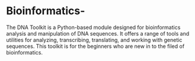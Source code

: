 # Bioinformatics-
The DNA Toolkit is a Python-based module designed for bioinformatics analysis and manipulation of DNA sequences. It offers a range of tools and utilities for analyzing, transcribing, translating, and working with genetic sequences. This toolkit is for the beginners who are new in to the filed of bioinformatics.
